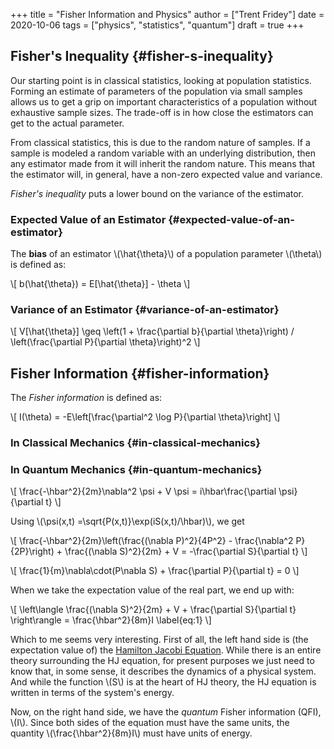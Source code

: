 +++
title = "Fisher Information and Physics"
author = ["Trent Fridey"]
date = 2020-10-06
tags = ["physics", "statistics", "quantum"]
draft = true
+++

## Fisher's Inequality {#fisher-s-inequality}

Our starting point is in classical statistics, looking at population statistics.
Forming an estimate of parameters of the population via small samples allows us to get a grip on important characteristics of a population without exhaustive sample sizes.
The trade-off is in how close the estimators can get to the actual parameter.

From classical statistics, this is due to the random nature of samples.
If a sample is modeled a random variable with an underlying distribution, then any estimator made from it will inherit the random nature.
This means that the estimator will, in general, have a non-zero expected value and variance.

_Fisher's inequality_ puts a lower bound on the variance of the estimator.


### Expected Value of an Estimator {#expected-value-of-an-estimator}

The **bias** of an estimator \\(\hat{\theta}\\) of a population parameter \\(\theta\\) is defined as:

\\[
   b(\hat{\theta}) = E[\hat{\theta}] - \theta
   \\]


### Variance of an Estimator {#variance-of-an-estimator}

\\[
  V[\hat{\theta}] \geq
  \left(1 + \frac{\partial b}{\partial \theta}\right) /
  \left(\frac{\partial P}{\partial \theta}\right)^2
 \\]


## Fisher Information {#fisher-information}

The _Fisher information_ is defined as:

\\[
  I(\theta) = -E\left[\frac{\partial^2 \log P}{\partial \theta}\right]
  \\]


### In Classical Mechanics {#in-classical-mechanics}


### In Quantum Mechanics {#in-quantum-mechanics}

\\[
   \frac{-\hbar^2}{2m}\nabla^2 \psi + V \psi = i\hbar\frac{\partial \psi}{\partial t}
   \\]

Using \\(\psi(x,t) =\sqrt{P(x,t)}\exp(iS(x,t)/\hbar)\\), we get

\\[
   \frac{-\hbar^2}{2m}\left(\frac{(\nabla P)^2}{4P^2} - \frac{\nabla^2 P}{2P}\right) + \frac{(\nabla S)^2}{2m} + V =
   -\frac{\partial S}{\partial t}
 \\]

\\[
   \frac{1}{m}\nabla\cdot(P\nabla S) + \frac{\partial P}{\partial t} = 0
   \\]

When we take the expectation value of the real part, we end up with:

\\[
 \left\langle  \frac{(\nabla S)^2}{2m} + V + \frac{\partial S}{\partial t}
\right\rangle = \frac{\hbar^2}{8m}I  \label{eq:1}
  \\]

 Which to me seems very interesting.
 First of all, the left hand side is (the expectation value of) the [Hamilton Jacobi Equation](https://en.wikipedia.org/wiki/Hamilton%E2%80%93Jacobi%5Fequation).
 While there is an entire theory surrounding the HJ equation, for present purposes we just need to know that, in some sense, it describes the dynamics of a physical system.
And while the function \\(S\\) is at the heart of HJ theory, the HJ equation is written in terms of the system's energy.

Now, on the right hand side, we have the _quantum_ Fisher information (QFI), \\(I\\).
Since both sides of the equation must have the same units, the quantity \\(\frac{\hbar^2}{8m}I\\) must have units of energy.

